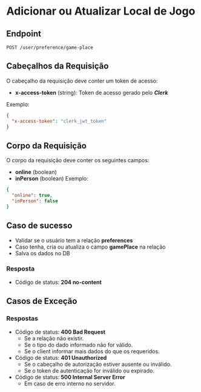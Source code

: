 # Adicionar ou Atualizar Local de Jogo

## Endpoint

`POST /user/preference/game-place`

## Cabeçalhos da Requisição

O cabeçalho da requisição deve conter um token de acesso:

- **x-access-token** (string): Token de acesso gerado pelo **_Clerk_**

Exemplo:

```json
{
  "x-access-token": "clerk_jwt_token"
}
```

## Corpo da Requisição

O corpo da requisição deve conter os seguintes campos:

- **online** (boolean)
- **inPerson** (boolean)
Exemplo:

```json
{
  "online": true,
  "inPerson": false
}
```

## Caso de sucesso

- Validar se o usuário tem a relação **preferences**
- Caso tenha, cria ou atualiza o campo **gamePlace** na relação
- Salva os dados no DB

### Resposta

- Código de status: **204 no-content**

## Casos de Exceção

### Respostas

- Código de status: **400 Bad Request**
  - Se a relação não existir.
  - Se o tipo do dado informado não for válido.
  - Se o client informar mais dados do que os requeridos.
- Código de status: **401 Unauthorized**
  - Se o cabeçalho de autorização estiver ausente ou inválido.
  - Se o token de autenticação for inválido ou expirado.
- Código de status: **500 Internal Server Error**
  - Em caso de erro interno no servidor.
